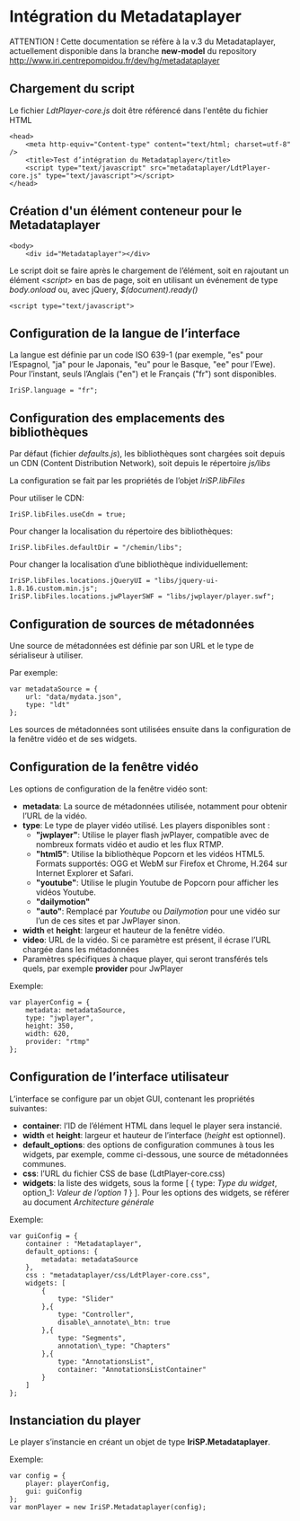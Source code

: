 # Intégration du Metadataplayer #

ATTENTION !
Cette documentation se réfère à la v.3 du Metadataplayer, actuellement disponible dans la branche **new-model** du repository
http://www.iri.centrepompidou.fr/dev/hg/metadataplayer

## Chargement du script ##

Le fichier *LdtPlayer-core.js* doit être référencé dans l'entête du fichier HTML

    <head>
        <meta http-equiv="Content-type" content="text/html; charset=utf-8" />
        <title>Test d’intégration du Metadataplayer</title>
        <script type="text/javascript" src="metadataplayer/LdtPlayer-core.js" type="text/javascript"></script>
    </head>

## Création d'un élément conteneur pour le Metadataplayer ##

    <body>
        <div id="Metadataplayer"></div>

Le script doit se faire après le chargement de l’élément, soit en rajoutant un élément <*script*> en bas de page, soit en utilisant un événement de type *body.onload* ou, avec jQuery, *$(document).ready()*

    <script type="text/javascript">

## Configuration de la langue de l’interface ##

La langue est définie par un code ISO 639-1 (par exemple, "es" pour l’Espagnol, "ja" pour le Japonais, "eu" pour le Basque, "ee" pour l’Ewe). Pour l’instant, seuls l’Anglais ("en") et le Français ("fr") sont disponibles.

    IriSP.language = "fr";

## Configuration des emplacements des bibliothèques ##

Par défaut (fichier *defaults.js*), les bibliothèques sont chargées soit depuis un CDN (Content Distribution Network), soit depuis le répertoire *js/libs*

La configuration se fait par les propriétés de l’objet *IriSP.libFiles*

Pour utiliser le CDN:

    IriSP.libFiles.useCdn = true;

Pour changer la localisation du répertoire des bibliothèques:

    IriSP.libFiles.defaultDir = "/chemin/libs";

Pour changer la localisation d’une bibliothèque individuellement:

    IriSP.libFiles.locations.jQueryUI = "libs/jquery-ui-1.8.16.custom.min.js";
    IriSP.libFiles.locations.jwPlayerSWF = "libs/jwplayer/player.swf";

## Configuration de sources de métadonnées ##

Une source de métadonnées est définie par son URL et le type de sérialiseur à utiliser.

Par exemple:

    var metadataSource = {
        url: "data/mydata.json",
        type: "ldt"
    };

Les sources de métadonnées sont utilisées ensuite dans la configuration de la fenêtre vidéo et de ses widgets.

## Configuration de la fenêtre vidéo ##

Les options de configuration de la fenêtre vidéo sont:

- **metadata**: La source de métadonnées utilisée, notamment pour obtenir l’URL de la vidéo.
- **type**: Le type de player vidéo utilisé. Les players disponibles sont :
    - **"jwplayer"**: Utilise le player flash jwPlayer, compatible avec de nombreux formats vidéo et audio et les flux RTMP.
    - **"html5"**: Utilise la bibliothèque Popcorn et les vidéos HTML5. Formats supportés: OGG et WebM sur Firefox et Chrome, H.264 sur Internet Explorer et Safari.
    - **"youtube"**: Utilise le plugin Youtube de Popcorn pour afficher les vidéos Youtube.
    - **"dailymotion"**
    - **"auto"**: Remplacé par *Youtube* ou *Dailymotion* pour une vidéo sur l’un de ces sites et par JwPlayer sinon.
- **width** et **height**: largeur et hauteur de la fenêtre vidéo.
- **video**: URL de la vidéo. Si ce paramètre est présent, il écrase l’URL chargée dans les métadonnées
- Paramètres spécifiques à chaque player, qui seront transférés tels quels, par exemple **provider** pour JwPlayer

Exemple:

    var playerConfig = {
        metadata: metadataSource,
        type: "jwplayer",
        height: 350,
        width: 620,
        provider: "rtmp"
    };

## Configuration de l’interface utilisateur ##

L’interface se configure par un objet GUI, contenant les propriétés suivantes:

- **container**: l’ID de l’élément HTML dans lequel le player sera instancié.
- **width** et **height**: largeur et hauteur de l’interface (*height* est optionnel).
- **default\_options**: des options de configuration communes à tous les widgets, par exemple, comme ci-dessous, une source de métadonnées communes.
- **css**: l’URL du fichier CSS de base (LdtPlayer-core.css)
- **widgets**: la liste des widgets, sous la forme [ { type: *Type du widget*, option_1: *Valeur de l’option 1* } ]. Pour les options des widgets, se référer au document *Architecture générale*

Exemple:

    var guiConfig = {
        container : "Metadataplayer",
        default_options: {
            metadata: metadataSource
        },
        css : "metadataplayer/css/LdtPlayer-core.css",
        widgets: [
            {
                type: "Slider"
            },{
                type: "Controller",
                disable\_annotate\_btn: true
            },{
                type: "Segments",
                annotation\_type: "Chapters"
            },{
                type: "AnnotationsList",
                container: "AnnotationsListContainer"
            }
        ]
    };

## Instanciation du player ##

Le player s’instancie en créant un objet de type **IriSP.Metadataplayer**.

Exemple:

    var config = {
        player: playerConfig,
        gui: guiConfig
    };
    var monPlayer = new IriSP.Metadataplayer(config);
